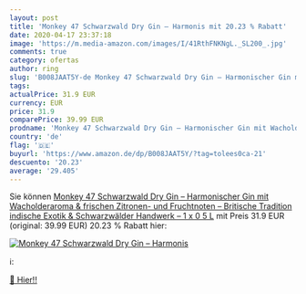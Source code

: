 ```yaml
---
layout: post
title: 'Monkey 47 Schwarzwald Dry Gin – Harmonis mit 20.23 % Rabatt'
date: 2020-04-17 23:37:18
image: 'https://m.media-amazon.com/images/I/41RthFNKNgL._SL200_.jpg'
comments: true
category: ofertas
author: ring
slug: 'B008JAAT5Y-de Monkey 47 Schwarzwald Dry Gin – Harmonischer Gin mit...'
tags: 
actualPrice: 31.9 EUR
currency: EUR
price: 31.9
comparePrice: 39.99 EUR
prodname: 'Monkey 47 Schwarzwald Dry Gin – Harmonischer Gin mit Wacholderaroma & frischen Zitronen- und Fruchtnoten – Britische Tradition  indische Exotik & Schwarzwälder Handwerk – 1 x 0 5 L'
country: 'de'
flag: '🇩🇪'
buyurl: 'https://www.amazon.de/dp/B008JAAT5Y/?tag=tolees0ca-21'
descuento: '20.23'
average: '29.405'
---
```


Sie können [Monkey 47 Schwarzwald Dry Gin – Harmonischer Gin mit Wacholderaroma & frischen Zitronen- und Fruchtnoten – Britische Tradition  indische Exotik & Schwarzwälder Handwerk – 1 x 0 5 L](https://www.amazon.de/dp/B008JAAT5Y/?tag=tolees0ca-21) mit Preis 31.9 EUR (original: 39.99 EUR) 20.23 % Rabatt hier:

[![Monkey 47 Schwarzwald Dry Gin – Harmonis](https://m.media-amazon.com/images/I/41RthFNKNgL._SL200_.jpg)](https://www.amazon.de/dp/B008JAAT5Y/?tag=tolees0ca-21)

ℹ️:


[🛒 Hier!!](https://www.amazon.de/dp/B008JAAT5Y/?tag=tolees0ca-21)
